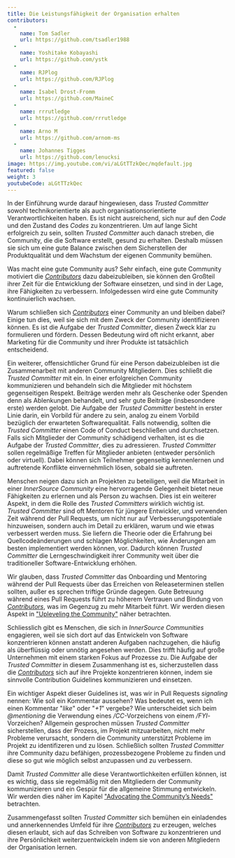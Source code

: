 ```yaml
---
title: Die Leistungsfähigkeit der Organisation erhalten
contributors:
  - 
    name: Tom Sadler
    url: https://github.com/tsadler1988
  - 
    name: Yoshitake Kobayashi
    url: https://github.com/ystk
  - 
    name: RJPlog
    url: https://github.com/RJPlog
  - 
    name: Isabel Drost-Fromm
    url: https://github.com/MaineC
  - 
    name: rrrutledge
    url: https://github.com/rrrutledge
  - 
    name: Arno M
    url: https://github.com/arnom-ms
  - 
    name: Johannes Tigges
    url: https://github.com/lenucksi
image: https://img.youtube.com/vi/aLGtTTzkQec/mqdefault.jpg
featured: false
weight: 3
youtubeCode: aLGtTTzkQec
---
```


<div class="paragraph">
<p>In der Einführung wurde darauf hingewiesen, dass <em>Trusted Committer</em> sowohl technikorientierte als auch organisationsorientierte Verantwortlichkeiten haben. Es ist nicht ausreichend, sich nur auf den <em>Code</em> und den Zustand des <em>Codes</em> zu konzentrieren.
Um auf lange Sicht erfolgreich zu sein, sollten <em>Trusted Committer</em> auch danach streben, die Community, die die Software erstellt, gesund zu erhalten. Deshalb müssen sie sich um eine gute Balance zwischen dem Sicherstellen der Produktqualität und dem Wachstum der eigenen Community bemühen.</p>
</div>
<div class="paragraph">
<p>Was macht eine gute Community aus? Sehr einfach, eine gute Community motiviert die <a href="https://innersourcecommons.org/learn/learning-path/contributor"><em>Contributors</em></a> dazu dabeizubleiben, sie können den Großteil ihrer Zeit für die Entwicklung der Software einsetzen, und sind in der Lage, ihre Fähigkeiten zu verbessern.
Infolgedessen wird eine gute Community kontinuierlich wachsen.</p>
</div>
<div class="paragraph">
<p>Warum schließen sich <a href="https://innersourcecommons.org/learn/learning-path/contributor"><em>Contributors</em></a> einer Community an und bleiben dabei? Einige tun dies, weil sie sich mit dem Zweck der Community identifizieren können.
Es ist die Aufgabe der <em>Trusted Committer</em>, diesen Zweck klar zu formulieren und fördern. Dessen Bedeutung wird oft nicht erkannt, aber Marketing für die Community und ihrer Produkte ist tatsächlich entscheidend.</p>
</div>
<div class="paragraph">
<p>Ein weiterer, offensichtlicher Grund für eine Person dabeizubleiben ist die Zusammenarbeit mit anderen Community Mitgliedern.
Dies schließt die <em>Trusted Committer</em> mit ein.
In einer erfolgreichen Community kommunizieren und behandeln sich die Mitglieder mit höchstem gegenseitigen Respekt.
Beiträge werden mehr als Geschenke oder Spenden denn als Ablenkungen behandelt, und sehr gute Beiträge (insbesondere erste) werden gelobt.
Die Aufgabe der <em>Trusted Committer</em> besteht in erster Linie darin, ein Vorbild für andere zu sein, analog zu einem Vorbild bezüglich der erwarteten Softwarequalität.
Falls notwendig, sollten die <em>Trusted Committer</em> einen Code of Conduct beschließen und durchsetzen.
Falls sich Mitglieder der Community schädigend verhalten, ist es die Aufgabe der <em>Trusted Committer</em>, dies zu adressieren. <em>Trusted Committer</em> sollen regelmäßige Treffen für Mitglieder anbieten (entweder persönlich oder virtuell). Dabei können sich Teilnehmer gegenseitig kennenlernen und auftretende Konflikte einvernehmlich lösen, sobald sie auftreten.</p>
</div>
<div class="paragraph">
<p>Menschen neigen dazu sich an Projekten zu beteiligen, weil die Mitarbeit in einer <em>InnerSource Community</em> eine hervorragende Gelegenheit bietet neue Fähigkeiten zu erlernen und als Person zu wachsen.
Dies ist ein weiterer Aspekt, in dem die Rolle des <em>Trusted Committers</em> wirklich wichtig ist.
<em>Trusted Committer</em> sind oft Mentoren für jüngere Entwickler, und verwenden Zeit während der Pull Requests, um nicht nur auf Verbesserungspotentiale hinzuweisen, sondern auch im Detail zu erklären, warum und wie etwas verbessert werden muss.
Sie liefern die Theorie oder die Erfahrung bei Quellcodeänderungen und schlagen Möglichkeiten, wie Änderungen am besten implementiert werden können, vor. Dadurch können <em>Trusted Committer</em> die Lerngeschwindigkeit ihrer Community weit über die traditioneller Software-Entwicklung erhöhen.</p>
</div>
<div class="paragraph">
<p>Wir glauben, dass <em>Trusted Committer</em> das Onboarding und Mentoring während der Pull Requests über das Erreichen von Releaseterminen stellen sollten, außer es sprechen triftige Gründe dagegen.
Gute Betreuung während eines Pull Requests führt zu höherem Vertrauen und Bindung von <a href="https://innersourcecommons.org/learn/learning-path/contributor"><em>Contributors</em></a>, was im Gegenzug zu mehr Mitarbeit führt.
Wir werden diesen Aspekt in <a href="https://innersourcecommons.org/de/learn/learning-path/trusted-committer/04/">"Upleveling the Community"</a> näher betrachten.</p>
</div>
<div class="paragraph">
<p>Schliesslich gibt es Menschen, die sich in <em>InnerSource Communities</em> engagieren, weil sie sich dort auf das Entwickeln von Software konzentrieren können anstatt anderen Aufgaben nachzugehen, die häufig als überflüssig oder unnötig angesehen werden.
Dies trifft häufig auf große Unternehmen mit einem starken Fokus auf Prozesse zu.
Die Aufgabe der <em>Trusted Committer</em> in diesem Zusammenhang ist es, sicherzustellen dass die <a href="https://innersourcecommons.org/learn/learning-path/contributor"><em>Contributors</em></a> sich auf ihre Projekte konzentrieren können, indem sie sinnvolle Contribution Guidelines kommunizieren und einsetzen.</p>
</div>
<div class="paragraph">
<p>Ein wichtiger Aspekt dieser Guidelines ist, was wir in Pull Requests  <em>signaling</em> nennen: Wie soll ein Kommentar aussehen?
Was bedeutet es, wenn ich einen Kommentar "<em>like</em>" oder "<em>+1</em>" vergebe? Wie unterscheidet sich beim <em>@mentioning</em> die Verwendung eines <em>/CC</em>-Vorzeichens von einem <em>/FYI</em>-Vorzeichen?
Allgemein gesprochen müssen <em>Trusted Committer</em> sicherstellen, dass der Prozess, im Projekt mitzuarbeiten, nicht mehr Probleme verursacht, sondern die Community unterstützt Probleme im Projekt zu identifizeren und zu lösen.
Schließlich sollten <em>Trusted Committer</em> ihre Community dazu befähigen, prozessbezogene Probleme zu finden und diese so gut wie möglich selbst anzupassen und zu verbessern.</p>
</div>
<div class="paragraph">
<p>Damit <em>Trusted Committer</em> alle diese Verantwortlichkeiten erfüllen können, ist es wichtig, dass sie regelmäßig mit den Mitgliedern der Community kommunizieren und ein Gespür für die allgemeine Stimmung entwickeln.
Wir werden dies näher im Kapitel <a href="https://innersourcecommons.org/de/learn/learning-path/trusted-committer/06/">"Advocating the Community&#8217;s Needs"</a> betrachten.</p>
</div>
<div class="paragraph">
<p>Zusammengefasst sollten <em>Trusted Committer</em> sich bemühen ein einladendes und annerkennendes Umfeld für ihre <a href="https://innersourcecommons.org/learn/learning-path/contributor"><em>Contributors</em></a> zu erzeugen, welches diesen erlaubt, sich auf das Schreiben von Software zu konzentrieren und ihre Persönlichkeit weiterzuentwickeln indem sie von anderen Mitgliedern der Organisation lernen.</p>
</div>
<!--- This file autogenerated from https://github.com/InnerSourceCommons/InnerSourceLearningPath/blob/main/scripts -->